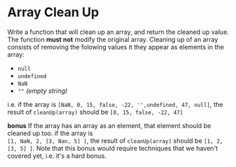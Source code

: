 # Array Clean Up

Write a function that will clean up an array, and return the cleaned up value. The function **must not** modify the original array. Cleaning up of an array consists of removing the folowing values it they appear as elements in the array:

- `null`
- `undefined`
- `NaN`
- `""` *(empty string)*

i.e. if the array is `[NaN, 0, 15, false, -22, '',undefined, 47, null]`, the result of `cleanUp(array)` should be `[0, 15, false, -22, 47]`

**bonus** If the array has an array as an element, that element should be cleaned up too. if the array is  
`[1, NaN, 2, [3, Nan, 5] ]`, the result of `cleanUp(array)` should be `[1, 2, [3, 5] ]`. Note that this bonus would require techniques that we haven't covered yet, i.e. it's a hard bonus.
